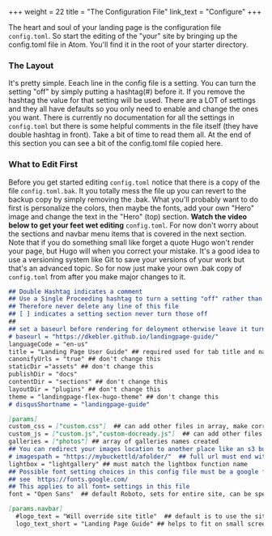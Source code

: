 +++
weight = 22
title = "The Configuration File"
link_text = "Configure"
+++

The heart and soul of your landing page is the configuration file ```config.toml```.  So start the editing of the "your" site by bringing up the config.toml file in Atom.  You'll find it in the root of your starter directory.  

### The Layout

It's pretty simple.  Eeach line in the config file is a setting.  You can turn the setting "off"  by simply putting a hashtag(#) before it. If you remove the hashtag the value for that setting will be used.  There are a LOT of settings and they all have defaults so you only need to enable and change the ones you want.  There is currently no documentation for all the settings in ```config.toml``` but there is some helpful comments in the file itself (they have double hashtag in front).  Take a bit of time to read them all.  At the end of this section you can see a bit of the config.toml file copied here.

### What to Edit First

Before you get started editing ```config.toml``` notice that there is a copy of the file ```config.toml.bak```.  It you totally mess the file up you can revert to the backup copy by simply removing the .bak.  What you'll probably want to do first is personalize the colors, then maybe the fonts, add your own "Hero" image and change the text in the "Hero" (top) section.  **Watch the video below to get your feet wet editing** ```config.toml```.   For now don't worry about the sections and navbar menu items that is covered in the next section.  Note that if you do something small like forget a quote Hugo won't render your page, but Hugo will when you correct your mistake.  It's a good idea to use a versioning system like Git to save your versions of your work but that's an advanced topic.  So for now just make your own .bak copy of ```config.toml``` from after you make major changes to it.

``` md
## Double Hashtag indicates a comment
## Use a Single Proceeding hashtag to turn a setting "off" rather than deleting it
## Therefore never delete any line of this file
## [ ] indicates a setting section never turn those off
##
## set a baseurl before rendering for deloyment otherwise leave it turned off
# baseurl = "https://dkebler.github.io/landingpage-guide/"
languageCode = "en-us"
title = "Landing Page User Guide" ## required used for tab title and navbar
canonifyUrls = "true" ## don't change this
staticDir ="assets" ## don't change this
publishDir = "docs"
contentDir = "sections" ## don't change this
layoutDir = "plugins" ## don't change this
theme = "landingpage-flex-hugo-theme" ## don't change this
# disqusShortname = "landingpage-guide"

[params]
custom_css = ["custom.css"]  ## can add other files in array, make corresponding file in assets/css/
custom_js = ["custom.js","custom-docready.js"]  ## can add other files in array, make corresponding file in assets/css/
galleries = ["photos"] ## array of galleries names created
## You can redirect your images location to another place like an s3 bucket. default is assets/images => /images
# imagespath = "https://mybuckettld/afolder/"  ## full url must end with /
lightbox = "lightgallery" ## must match the lightbox function name
## Possible font setting choices in this config file must be a google font name
## see  https://fonts.google.com/
## This applies to all font= settings in this file
font = "Open Sans"  ## default Roboto, sets for entire site, can be specifically overridden below

[params.navbar]
  #logo_text = "Will override site title"  ## default is to use the site Title above
  logo_text_short = "Landing Page Guide" ## helps to fit on small screens without wrapping
```
